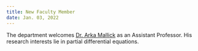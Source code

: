 ```yaml
---
title: New Faculty Member
date: Jan. 03, 2022 
---
```


The department welcomes [Dr. Arka Mallick](https://sites.google.com/view/arkamallick/home) as an Assistant Professor. His research interests lie in partial differential equations.
